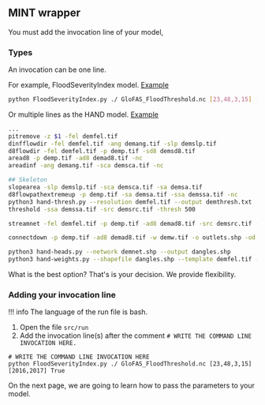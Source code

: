 ## MINT wrapper

You must add the invocation line of your model,

### Types

An invocation can be one line.

For example, FloodSeverityIndex model. [Example](https://github.com/mintproject/MINT-WorkflowDomain/blob/master/WINGSWorkflowComponents/fsi-1.0.0/src/run#L19)

```bash
python FloodSeverityIndex.py ./ GloFAS_FloodThreshold.nc [23,48,3,15] [2016,2017] True
```

Or multiple lines as the HAND model. [Example](https://github.com/mintproject/HAND-TauDEM/blob/master/hand_v2_mint_component/src/run#L27)


```bash
...
pitremove -z $1 -fel demfel.tif
dinfflowdir -fel demfel.tif -ang demang.tif -slp demslp.tif
d8flowdir -fel demfel.tif -p demp.tif -sd8 demsd8.tif
aread8 -p demp.tif -ad8 demad8.tif -nc
areadinf -ang demang.tif -sca demsca.tif -nc

## Skeleton
slopearea -slp demslp.tif -sca demsca.tif -sa demsa.tif
d8flowpathextremeup -p demp.tif -sa demsa.tif -ssa demssa.tif -nc
python3 hand-thresh.py --resolution demfel.tif --output demthresh.txt
threshold -ssa demssa.tif -src demsrc.tif -thresh 500

streamnet -fel demfel.tif -p demp.tif -ad8 demad8.tif -src demsrc.tif -ord demord.tif -tree demtree.dat -coord demcoord.dat -net demnet.shp -w demw.tif -sw

connectdown -p demp.tif -ad8 demad8.tif -w demw.tif -o outlets.shp -od movedoutlets.shp

python3 hand-heads.py --network demnet.shp --output dangles.shp
python3 hand-weights.py --shapefile dangles.shp --template demfel.tif --output demwg.tif
```

What is the best option? That's is your decision. We provide flexibility.




### Adding your invocation line

!!! info
    The language of the run file is bash.


1. Open the file `src/run` 
2. Add the invocation line(s) after the comment `# WRITE THE COMMAND LINE INVOCATION HERE.`


```
# WRITE THE COMMAND LINE INVOCATION HERE
python FloodSeverityIndex.py ./ GloFAS_FloodThreshold.nc [23,48,3,15] [2016,2017] True
```


On the next page, we are going to learn how to pass the parameters to your model.